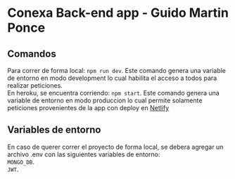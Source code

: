 # Conexa Back-end app - Guido Martin Ponce

## Comandos
Para correr de forma local: `npm run dev`. Este comando genera una variable de entorno en modo development lo cual habilita el acceso a todos para realizar peticiones.\
En heroku, se encuentra corriendo: `npm start`. Este comando genera una variable de entorno en modo produccion lo cual permite solamente peticiones provenientes de la app con deploy en [Netlify](https://github.com/facebook/create-react-app)

## Variables de entorno
En caso de querer correr el proyecto de forma local, se debera agregar un archivo .env con las siguientes variables de entorno:\
`MONGO_DB`.\
`JWT`.
